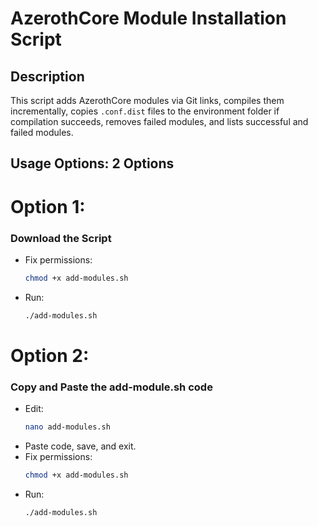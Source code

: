 # AzerothCore Module Installation Script

## Description
This script adds AzerothCore modules via Git links, compiles them incrementally, copies `.conf.dist` files to the environment folder if compilation succeeds, removes failed modules, and lists successful and failed modules.

## Usage Options: 2 Options

# Option 1:
### Download the Script
- Fix permissions:
  ```bash
  chmod +x add-modules.sh
  ```
- Run:
  ```bash
  ./add-modules.sh
  ```

# Option 2:
### Copy and Paste the add-module.sh code
- Edit:
  ```bash
  nano add-modules.sh
  ```
- Paste code, save, and exit.
- Fix permissions:
  ```bash
  chmod +x add-modules.sh
  ```
- Run:
  ```bash
  ./add-modules.sh
  ```
